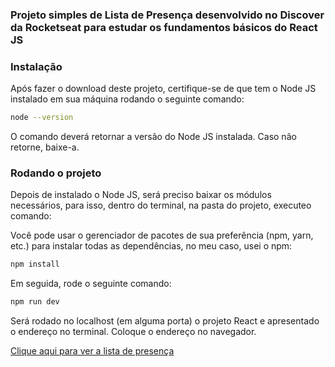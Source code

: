 ### Projeto simples de Lista de Presença desenvolvido no Discover da Rocketseat para estudar os fundamentos básicos do React JS

### Instalação

Após fazer o download deste projeto, certifique-se de que tem o Node JS instalado em sua máquina rodando o seguinte comando:

```bash
node --version
```

O comando deverá retornar a versão do Node JS instalada. Caso não retorne, baixe-a.

### Rodando o projeto

Depois de instalado o Node JS, será preciso baixar os módulos necessários, para isso, dentro do terminal, na pasta do projeto, executeo comando:

Você pode usar o gerenciador de pacotes de sua preferência (npm, yarn, etc.) para instalar todas as dependências, no meu caso, usei o npm:

```bash
npm install
```

Em seguida, rode o seguinte comando:

```bash
npm run dev
```

Será rodado no localhost (em alguma porta) o projeto React e apresentado o endereço no terminal. Coloque o endereço no navegador.

[Clique aqui para ver a lista de presença](https://simple-presence-list.vercel.app/)
